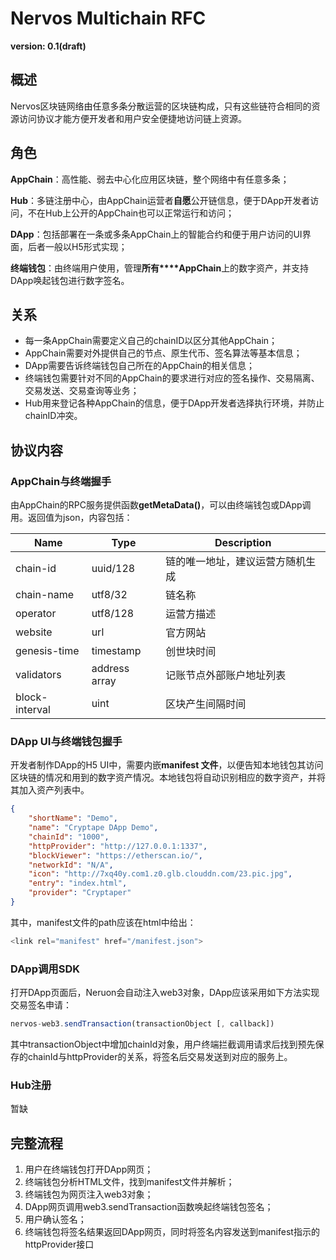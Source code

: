 # Nervos Multichain RFC

**version: 0.1(draft)**

## 概述

Nervos区块链网络由任意多条分散运营的区块链构成，只有这些链符合相同的资源访问协议才能方便开发者和用户安全便捷地访问链上资源。

## 角色

**AppChain**：高性能、弱去中心化应用区块链，整个网络中有任意多条；

**Hub**：多链注册中心，由AppChain运营者**自愿**公开链信息，便于DApp开发者访问，不在Hub上公开的AppChain也可以正常运行和访问；

**DApp**：包括部署在一条或多条AppChain上的智能合约和便于用户访问的UI界面，后者一般以H5形式实现；

**终端钱包**：由终端用户使用，管理**所有****AppChain**上的数字资产，并支持DApp唤起钱包进行数字签名。

## 关系

* 每一条AppChain需要定义自己的chainID以区分其他AppChain；
* AppChain需要对外提供自己的节点、原生代币、签名算法等基本信息；
* DApp需要告诉终端钱包自己所在的AppChain的相关信息；
* 终端钱包需要针对不同的AppChain的要求进行对应的签名操作、交易隔离、交易发送、交易查询等业务；
* Hub用来登记各种AppChain的信息，便于DApp开发者选择执行环境，并防止chainID冲突。

## 协议内容

### AppChain与终端握手

由AppChain的RPC服务提供函数**getMetaData()**，可以由终端钱包或DApp调用。返回值为json，内容包括：

|<b>Name</b>	|<b>Type</b>	|<b>Description</b>	|
|---	|---	|---	|
|chain-id	|uuid/128	|链的唯一地址，建议运营方随机生成	|
|chain-name	|utf8/32	|链名称	|
|operator	|utf8/128	|运营方描述	|
|website	|url	|官方网站	|
|genesis-time	|timestamp	|创世块时间	|
|validators	|address array	|记账节点外部账户地址列表	|
|block-interval	|uint	|区块产生间隔时间	|

### DApp UI与终端钱包握手

开发者制作DApp的H5 UI中，需要内嵌**manifest 文件**，以便告知本地钱包其访问区块链的情况和用到的数字资产情况。本地钱包将自动识别相应的数字资产，并将其加入资产列表中。

```json
{
    "shortName": "Demo",
    "name": "Cryptape DApp Demo",
    "chainId": "1000",
    "httpProvider": "http://127.0.0.1:1337",
    "blockViewer": "https://etherscan.io/",
    "networkId": "N/A",
    "icon": "http://7xq40y.com1.z0.glb.clouddn.com/23.pic.jpg",
    "entry": "index.html",
    "provider": "Cryptaper"
}
```

其中，manifest文件的path应该在html中给出：

```js
<link rel="manifest" href="/manifest.json">
```

### DApp调用SDK

打开DApp页面后，Neruon会自动注入web3对象，DApp应该采用如下方法实现交易签名申请：

```js
nervos-web3.sendTransaction(transactionObject [, callback])
```

其中transactionObject中增加chainId对象，用户终端拦截调用请求后找到预先保存的chainId与httpProvider的关系，将签名后交易发送到对应的服务上。

### Hub注册

暂缺

## 完整流程

1. 用户在终端钱包打开DApp网页；
2. 终端钱包分析HTML文件，找到manifest文件并解析；
3. 终端钱包为网页注入web3对象；
4. DApp网页调用web3.sendTransaction函数唤起终端钱包签名；
5. 用户确认签名；
6. 终端钱包将签名结果返回DApp网页，同时将签名内容发送到manifest指示的httpProvider接口